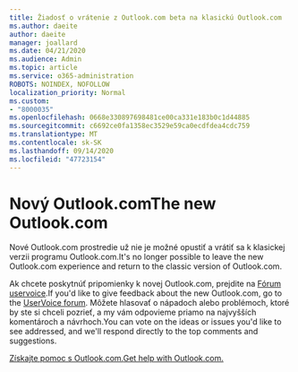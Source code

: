 ```yaml
---
title: Žiadosť o vrátenie z Outlook.com beta na klasickú Outlook.com
ms.author: daeite
author: daeite
manager: joallard
ms.date: 04/21/2020
ms.audience: Admin
ms.topic: article
ms.service: o365-administration
ROBOTS: NOINDEX, NOFOLLOW
localization_priority: Normal
ms.custom:
- "8000035"
ms.openlocfilehash: 0668e330897698481ce00ca331e183b0c1d44885
ms.sourcegitcommit: c6692ce0fa1358ec3529e59ca0ecdfdea4cdc759
ms.translationtype: MT
ms.contentlocale: sk-SK
ms.lasthandoff: 09/14/2020
ms.locfileid: "47723154"
---
```

# <a name="the-new-outlookcom"></a><span data-ttu-id="9cf88-102">Nový Outlook.com</span><span class="sxs-lookup"><span data-stu-id="9cf88-102">The new Outlook.com</span></span>

<span data-ttu-id="9cf88-103">Nové Outlook.com prostredie už nie je možné opustiť a vrátiť sa k klasickej verzii programu Outlook.com.</span><span class="sxs-lookup"><span data-stu-id="9cf88-103">It's no longer possible to leave the new Outlook.com experience and return to the classic version of Outlook.com.</span></span>

<span data-ttu-id="9cf88-104">Ak chcete poskytnúť pripomienky k novej Outlook.com, prejdite na [Fórum uservoice](https://go.microsoft.com/fwlink/p/?linkid=851599).</span><span class="sxs-lookup"><span data-stu-id="9cf88-104">If you'd like to give feedback about the new Outlook.com, go to the [UserVoice forum](https://go.microsoft.com/fwlink/p/?linkid=851599).</span></span> <span data-ttu-id="9cf88-105">Môžete hlasovať o nápadoch alebo problémoch, ktoré by ste si chceli pozrieť, a my vám odpovieme priamo na najvyšších komentároch a návrhoch.</span><span class="sxs-lookup"><span data-stu-id="9cf88-105">You can vote on the ideas or issues you'd like to see addressed, and we'll respond directly to the top comments and suggestions.</span></span>

[<span data-ttu-id="9cf88-106">Získajte pomoc s Outlook.com.</span><span class="sxs-lookup"><span data-stu-id="9cf88-106">Get help with Outlook.com.</span></span>](https://support.office.com/article/40676ad0-c831-45ac-a023-5be633be798d?wt.mc_id=Office_Outlook_com_Alchemy)